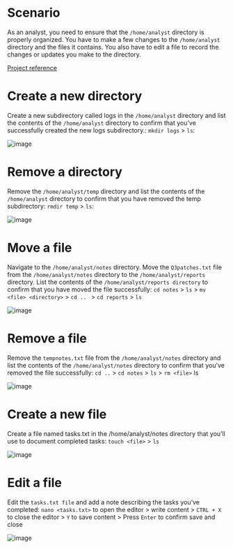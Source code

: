 # Scenario
As an analyst, you need to ensure that the `/home/analyst` directory is properly organized. You have to make a few changes to the `/home/analyst` directory and the files it contains. You also have to edit a file to record the changes or updates you make to the directory.

[Project reference](https://www.coursera.org/learn/linux-and-sql/home/welcome)

# Create a new directory
Create a new subdirectory called logs in the `/home/analyst` directory and list the contents of the `/home/analyst` directory to confirm that you’ve successfully created the new logs subdirectory.: `mkdir logs` > `ls`:

![image](https://github.com/user-attachments/assets/2f6ce4ae-4096-49b0-a41d-9eaf9b72a7e9)

# Remove a directory
Remove the `/home/analyst/temp` directory and list the contents of the `/home/analyst` directory to confirm that you have removed the temp subdirectory: `rmdir temp` > `ls`:

![image](https://github.com/user-attachments/assets/d1845655-2a10-4935-ac60-78a78e71f578)

# Move a file
Navigate to the `/home/analyst/notes` directory. Move the `Q3patches.txt` file from the `/home/analyst/notes` directory to the `/home/analyst/reports` directory. List the contents of the `/home/analyst/reports directory` to confirm that you have moved the file successfully: `cd notes` > `ls` > `mv <file> <directory>` > `cd .. ` > `cd reports` > `ls`

![image](https://github.com/user-attachments/assets/49460ad9-ade4-40c5-a841-368679d1cd0a)

# Remove a file
Remove the `tempnotes.txt` file from the `/home/analyst/notes` directory and list the contents of the `/home/analyst/notes` directory to confirm that you’ve removed the file successfully: `cd ..` > `cd notes` > `ls` > `rm <file>` ls

![image](https://github.com/user-attachments/assets/5e9babc9-08cd-4804-9ac7-dd13f4f2672b)


# Create a new file
Create a file named tasks.txt in the /home/analyst/notes directory that you’ll use to document completed tasks: `touch <file>` > `ls`

![image](https://github.com/user-attachments/assets/95b6e5c7-64d3-4a79-96b2-f1c301186f27)

# Edit a file
Edit the `tasks.txt file` and add a note describing the tasks you’ve completed: `nano <tasks.txt>` to open the editor > write content > `CTRL + X` to close the editor > `Y` to save content > Press `Enter` to confirm save and close

![image](https://github.com/user-attachments/assets/05a21cfa-4a8a-409a-a616-0828c9e4f39c)



